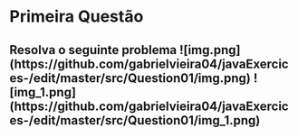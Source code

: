 <H1>Primeira Questão
<h2>Resolva o seguinte problema
![img.png](https://github.com/gabrielvieira04/javaExercices-/edit/master/src/Question01/img.png)
![img_1.png](https://github.com/gabrielvieira04/javaExercices-/edit/master/src/Question01/img_1.png)
